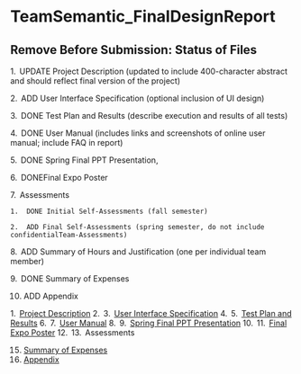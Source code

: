 # TeamSemantic_FinalDesignReport

## Remove Before Submission: Status of Files

1.  UPDATE Project Description (updated to include 400-character abstract and should reflect final version of the project)

2.  ADD User Interface Specification (optional inclusion of UI design)

3.  DONE Test Plan and Results (describe execution and results of all tests)

4.  DONE User Manual (includes links and screenshots of online user manual; include FAQ in report)

5.  DONE Spring Final PPT Presentation, 

6.  DONEFinal Expo Poster

7.  Assessments

    1.  DONE Initial Self-Assessments (fall semester)

    2.  ADD Final Self-Assessments (spring semester, do not include confidentialTeam-Assessments)

8.  ADD Summary of Hours and Justification (one per individual team member)

9.  DONE Summary of Expenses

10. ADD Appendix



1.  [Project Description](Assignments/ProjectDescription)
2.  
3.  [User Interface Specification](Assignments/UserInterfaceSpecification)
4.  
5.  [Test Plan and Results](Assignments/TestPlan%20and%20Results.pdf)
6.  
7.  [User Manual](Assignments/User%20Manual.pdf)
8.  
9.  [Spring Final PPT Presentation](Assignments/Spring%20Final%20PPT%20Presentation.pptx)
10.  
11.  [Final Expo Poster](Assignments/Final%20EXPO%20Poster.pdf)
12.  
13.  Assessments


15. [Summary of Expenses](Assignments/Summary%20of%20Expenses)
16. [Appendix](Assignments/Appendix)

